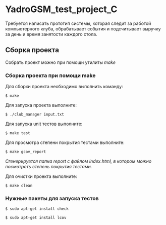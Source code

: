 # YadroGSM_test_project_C

Требуется написать прототип системы, которая следит за работой компьютерного клуба, 
обрабатывает события и подсчитывает выручку за день и время занятости каждого стола.

## Сборка проекта

Собрать проект можно при помощи утилиты *make*

### Сборка проекта при помощи make

Для сборки проекта необходимо выполнить команду:
```
$ make
```

Для запуска проекта выполните:
```
$ ./club_manager input.txt
```

Для запуска unit тестов выполните:
```
$ make test
```

Для просмотра степени покрытия тестами выполните:
```
$ make gcov_report
```
*Сгенерируется папка report с файлом index.html, в котором можно посмотреть степень покрытия тестами.*

Для очистки проекта выполните:
```
$ make clean
```

### Нужные пакеты для запуска тестов
```
$ sudo apt-get install check
```
```
$ sudo apt-get install lcov
```
